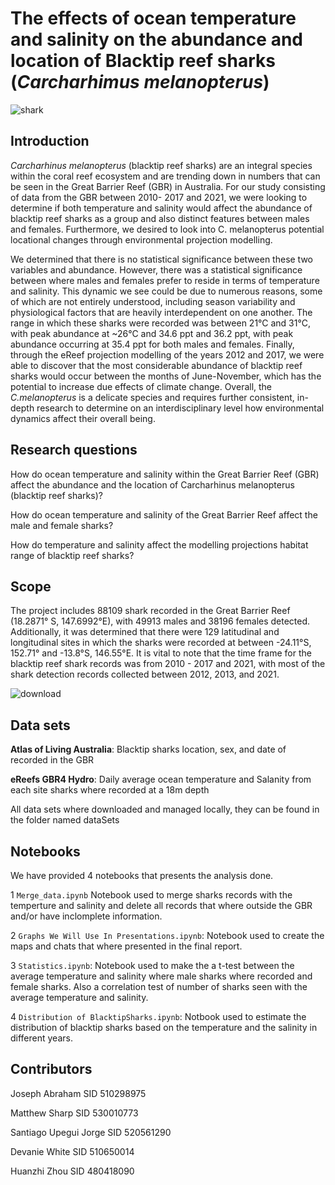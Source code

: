 # The effects of ocean temperature and salinity on the abundance and location of Blacktip reef sharks (_Carcharhimus melanopterus_)

![shark](https://user-images.githubusercontent.com/104873342/197088330-fbc39c37-f922-48ec-b044-92def37d7b02.jpg)

## Introduction

_Carcharhinus melanopterus_ (blacktip reef sharks) are an integral species within the coral reef ecosystem and are trending down in numbers that can be seen in the Great Barrier Reef (GBR) in Australia. For our study consisting of data from the GBR between 2010- 2017 and 2021, we were looking to determine if both temperature and salinity would affect the abundance of blacktip reef sharks as a group and also distinct features between males and females. Furthermore, we desired to look into C. melanopterus potential locational changes through environmental projection modelling.

We determined that there is no statistical significance between these two variables and abundance. However, there was a statistical significance between where males and females prefer to reside in terms of temperature and salinity. This dynamic we see could be due to numerous reasons, some of which are not entirely understood, including season variability and physiological factors that are heavily interdependent on one another. The range in which these sharks were recorded was between 21°C and 31°C, with peak abundance at ~26°C and 34.6 ppt and 36.2 ppt, with peak abundance occurring at 35.4 ppt for both males and females. Finally, through the eReef projection modelling of the years 2012 and 2017, we were able to discover that the most considerable abundance of blacktip reef sharks would occur between the months of June-November, which has the potential to increase due effects of climate change. Overall, the _C.melanopterus_ is a delicate species and requires further consistent, in-depth research to determine on an interdisciplinary level how environmental dynamics affect their overall being. 
 
 ## Research questions
 
How do ocean temperature and salinity within the Great Barrier Reef (GBR) affect the abundance and the location of Carcharhinus melanopterus (blacktip reef sharks)?

How do ocean temperature and salinity of the Great Barrier Reef affect the male and female sharks?

How do temperature and salinity affect the modelling projections habitat range of blacktip reef sharks?
  
## Scope

The project includes 88109 shark recorded in the Great Barrier Reef (18.2871° S, 147.6992°E), with 49913 males and 38196 females detected. Additionally, it was determined that there were 129 latitudinal and longitudinal sites in which the sharks were recorded at between -24.11°S, 152.71° and -13.8°S, 146.55°E. It is vital to note that the time frame for the blacktip reef shark records was from 2010 - 2017 and 2021, with most of the shark detection records collected between 2012, 2013, and 2021.

![download](https://user-images.githubusercontent.com/104873342/197089414-e1f60c33-dcc5-40bf-a045-7e80f367b75c.png)

## Data sets

**Atlas of Living Australia**: Blacktip sharks location, sex, and date of recorded in the GBR

**eReefs GBR4 Hydro**: Daily average ocean temperature and Salanity from each site sharks where recorded at a 18m depth

All data sets where downloaded and managed locally, they can be found in the folder named dataSets

## Notebooks

We have provided 4 notebooks that presents the analysis done. 

1 `Merge_data.ipynb` Notebook used to merge sharks records with the temperture and salinity and delete all records that where outside the GBR and/or have inclomplete information.

2 `Graphs We Will Use In Presentations.ipynb`: Notebook used to create the maps and chats that where presented in the final report.

3 `Statistics.ipynb`: Notebook used to make the a t-test between the average temperature and salinity where male sharks where recorded and female sharks. Also a correlation test of number of sharks seen with the average temperature and salinity.

4 `Distribution of BlacktipSharks.ipynb`: Notbook used to estimate the distribution of blacktip sharks based on the temperature and the salinity in different years. 


## Contributors 

Joseph Abraham SID 510298975

Matthew Sharp SID 530010773

Santiago Upegui Jorge SID 520561290

Devanie White SID 510650014

Huanzhi Zhou SID 480418090
